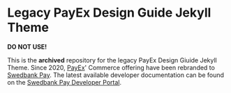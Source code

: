 # Legacy PayEx Design Guide Jekyll Theme

**DO NOT USE!**

This is the **archived** repository for the legacy PayEx Design Giuide
Jekyll Theme. Since 2020, [PayEx]' Commerce offering have been rebranded to
[Swedbank Pay][swedbankpay]. The latest available developer documentation
can be found on the [Swedbank Pay Developer Portal][developer].

[developer]: https://developer.swedbankpay.com/
[payex]: https://payex.com/
[swedbankpay]: https://www.swedbankpay.com/
